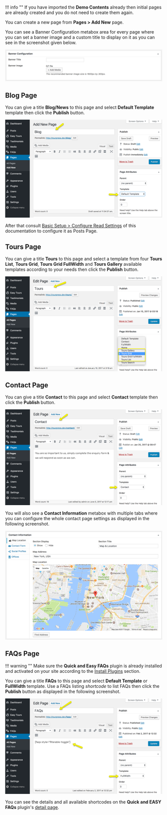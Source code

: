 !!! info ""
    If you have imported the **Demo Contents** already then initial pages are already created and you do not need to create them again.
    
You can create a new page from **Pages > Add New** page.

You can see a Banner Configuration metabox area for every page where you can set a banner image and a custom title to display on it as you can see in the screenshot given below.

![img](img/page-01.png)

## Blog Page
You can give a title **Blog/News** to this page and select **Default Template** template then click the **Publish** button.

![img](img/page-04.png)

After that consult [Basic Setup > Configure Read Settings](basic-setup.md#configure-reading-settings) of this documentation to configure it as Posts Page.

## Tours Page
You can give a title **Tours** to this page and select a template from four **Tours List**, **Tours Grid**, **Tours Grid FullWidth** and **Tours Gallery** available templates according to your needs then click the **Publish** button.

![img](img/page-05.png)

## Contact Page
You can give a title **Contact** to this page and select **Contact** template then click the **Publish** button.

![img](img/page-06.png)

You will also see a **Contact Information** metabox with multiple tabs where you can configure the whole contact page settings as displayed in the following screenshot.

![img](img/page-07.png)

## FAQs Page

!!! warning ""
    Make sure the **Quick and Easy FAQs** plugin is already installed and activated on your site according to the [Install Plugins](installation.md#install-plugins) section.

You can give a title **FAQs** to this page and select **Default Template** or **FullWidth** template. Use a FAQs listing *shortcode* to list FAQs then click the **Publish** button as displayed in the following screenshot.

![img](img/page-08.png)

You can see the details and all available shortcodes on the **Quick and EASY FAQs** plugin's [detail page](https://wordpress.org/plugins/quick-and-easy-faqs/).